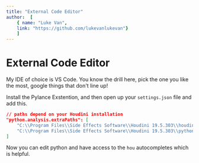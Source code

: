 ```yaml
---
title: "External Code Editor"
author:  [
	{ name: "Luke Van",
	link: "https://github.com/lukevanlukevan"}
	]
---
```


# External Code Editor

My IDE of choice is VS Code. You know the drill here, pick the one you like the most, google things that don't line up!

Install the Pylance Exstention, and then open up your `settings.json` file and add this.

```json
// paths depend on your Houdini installation
"python.analysis.extraPaths": [
	"C:\\Program Files\\Side Effects Software\\Houdini 19.5.303\\houdini\\python3.9libs",
	"C:\\Program Files\\Side Effects Software\\Houdini 19.5.303\\python39\\lib\\site-packages-forced"
]
```

Now you can edit python and have access to the `hou` autocompletes which is helpful.
